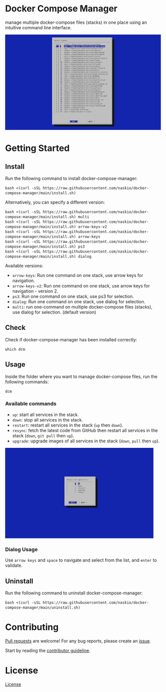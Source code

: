 # Docker Compose Manager

manage multiple docker-compose files (stacks) in one place using an intuitive command line interface.

![screenshot](assets/screenshot2.png)

# Getting Started

## Install

Run the following command to install docker-compose-manager:

```shell
bash <(curl -sSL https://raw.githubusercontent.com/naskio/docker-compose-manager/main/install.sh)
```

Alternatively, you can specify a different version:

```shell
bash <(curl -sSL https://raw.githubusercontent.com/naskio/docker-compose-manager/main/install.sh) multi
bash <(curl -sSL https://raw.githubusercontent.com/naskio/docker-compose-manager/main/install.sh) arrow-keys-v2
bash <(curl -sSL https://raw.githubusercontent.com/naskio/docker-compose-manager/main/install.sh) arrow-keys
bash <(curl -sSL https://raw.githubusercontent.com/naskio/docker-compose-manager/main/install.sh) ps3
bash <(curl -sSL https://raw.githubusercontent.com/naskio/docker-compose-manager/main/install.sh) dialog
```

Available versions:

- ```arrow-keys```: Run one command on one stack, use arrow keys for navigation.
- ```arrow-keys-v2```: Run one command on one stack, use arrow keys for navigation - version 2.
- ```ps3```: Run one command on one stack, use ps3 for selection.
- ```dialog```: Run one command on one stack, use dialog for selection.
- ```multi```: run one-command on multiple docker-compose files (stacks), use dialog for selection. (default version)

## Check

Check if docker-compose-manager has been installed correctly:

```shell
which dcm
```

## Usage

Inside the folder where you want to manage docker-compose files, run the following commands:

```shell
dcm
```

### Available commands

- ```up```: start all services in the stack.
- ```down```: stop all services in the stack.
- ```restart```: restart all services in the stack (`up` then `down`).
- ```resync```: fetch the latest code from GitHub then restart all services in the stack (`down`, `git pull` then `up`).
- ```upgrade```: upgrade images of all services in the stack (`down`, `pull` then `up`).

![screenshot](assets/screenshot1.png)

### Dialog Usage

Use `arrow keys` and `space` to navigate and select from the list, and `enter` to validate.

## Uninstall

Run the following command to uninstall docker-compose-manager:

```shell
bash <(curl -sSL https://raw.githubusercontent.com/naskio/docker-compose-manager/main/uninstall.sh)
```

# Contributing

[Pull requests](https://github.com/naskio/docker-compose-manager/pulls) are welcome! For any bug reports, please create
an [issue](https://github.com/naskio/docker-compose-manager/issues).

Start by reading the [contributor guideline](CONTRIBUTING.md).

# License

[License](LICENSE)